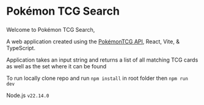 # Pokémon TCG Search

###
Welcome to Pokémon TCG Search,

A web application created using the [PokémonTCG API](https://pokemontcg.io/), React, Vite, & TypeScript.


Application takes an input string and returns a list of all matching TCG cards as well as the set where it can be found

To run locally clone repo and run `npm install` in root folder then `npm run dev`

Node.js `v22.14.0`




